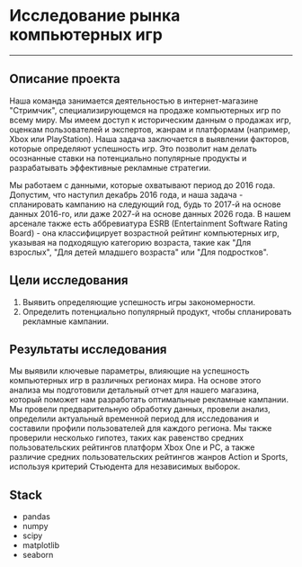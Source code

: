 # Исследование рынка компьютерных игр
---
**Описание проекта**
---
Наша команда занимается деятельностью в интернет-магазине "Стримчик", специализирующемся на продаже компьютерных игр по всему миру. Мы имеем доступ к историческим данным о продажах игр, оценкам пользователей и экспертов, жанрам и платформам (например, Xbox или PlayStation). Наша задача заключается в выявлении факторов, которые определяют успешность игр. Это позволит нам делать осознанные ставки на потенциально популярные продукты и разрабатывать эффективные рекламные стратегии.

Мы работаем с данными, которые охватывают период до 2016 года. Допустим, что наступил декабрь 2016 года, и наша задача - спланировать кампанию на следующий год, будь то 2017-й на основе данных 2016-го, или даже 2027-й на основе данных 2026 года. В нашем арсенале также есть аббревиатура ESRB (Entertainment Software Rating Board) - она классифицирует возрастной рейтинг компьютерных игр, указывая на подходящую категорию возраста, такие как "Для взрослых", "Для детей младшего возраста" или "Для подростков".

**Цели исследования**
---
1. Выявить определяющие успешность игры закономерности.
2. Определить потенциально популярный продукт, чтобы спланировать рекламные кампании.

**Результаты исследования**
---
Мы выявили ключевые параметры, влияющие на успешность компьютерных игр в различных регионах мира. На основе этого анализа мы подготовили детальный отчет для нашего магазина, который поможет нам разработать оптимальные рекламные кампании. Мы провели предварительную обработку данных, провели анализ, определили актуальный временной период для исследования и составили профили пользователей для каждого региона. Мы также проверили несколько гипотез, таких как равенство средних пользовательских рейтингов платформ Xbox One и PC, а также различие средних пользовательских рейтингов жанров Action и Sports, используя критерий Стьюдента для независимых выборок.

**Stack**
---
- pandas
- numpy
- scipy
- matplotlib
- seaborn
